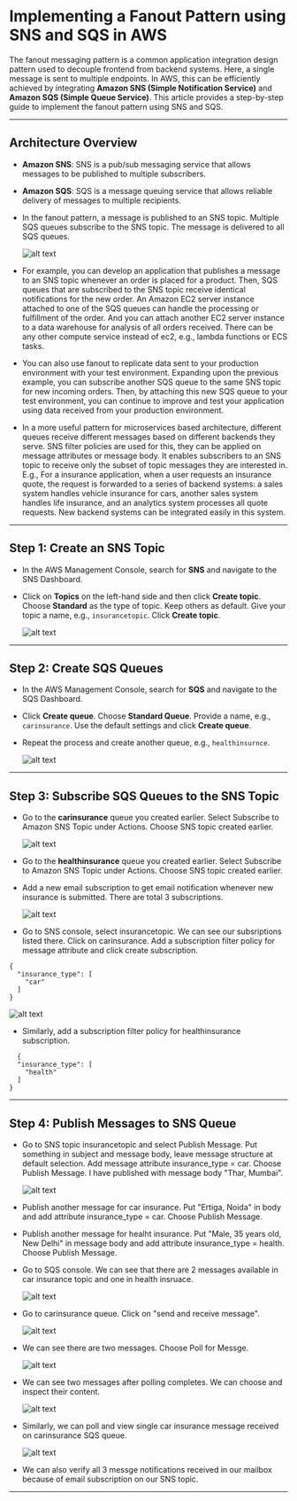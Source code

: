 # Implementing a Fanout Pattern using SNS and SQS in AWS

The fanout messaging pattern is a common application integration design pattern used to decouple frontend from backend systems. Here, a single message is sent to multiple endpoints. In AWS, this can be efficiently achieved by integrating **Amazon SNS (Simple Notification Service)** and **Amazon SQS (Simple Queue Service)**. This article provides a step-by-step guide to implement the fanout pattern using SNS and SQS.

---

## **Architecture Overview**

- **Amazon SNS**: SNS is a pub/sub messaging service that allows messages to be published to multiple subscribers.
- **Amazon SQS**: SQS is a message queuing service that allows reliable delivery of messages to multiple recipients.

- In the fanout pattern, a message is published to an SNS topic. Multiple SQS queues subscribe to the SNS topic. The message is delivered to all SQS queues.

    ![alt text](Images/fanout-sns-sqs/fanout.png)

- For example, you can develop an application that publishes a message to an SNS topic whenever an order is placed for a product. Then, SQS queues that are subscribed to the SNS topic receive identical notifications for the new order. An Amazon EC2 server instance  attached to one of the SQS queues can handle the processing or fulfillment of the order. And you can attach another EC2 server instance to a data warehouse for analysis of all orders received. There can be any other compute service instead of ec2, e.g., lambda functions or ECS tasks.

- You can also use fanout to replicate data sent to your production environment with your test environment. Expanding upon the previous example, you can subscribe another SQS queue to the same SNS topic for new incoming orders. Then, by attaching this new SQS queue to your test environment, you can continue to improve and test your application using data received from your production environment.

- In a more useful pattern for microservices based architecture, different queues receive different messages based on different backends they serve. SNS filter policies are used for this, they can be applied on message attributes or message body.
It enables subscribers to an SNS topic to receive only the subset of topic messages they are interested in. E.g., For a insurance application, when a user requests an insurance quote, the request is forwarded to a series of backend systems: a sales system handles vehicle insurance for cars, another sales system handles life insurance, and an analytics system processes all quote requests. New backend systems can be integrated easily in this system.

---

## **Step 1: Create an SNS Topic**

- In the AWS Management Console, search for **SNS** and navigate to the SNS Dashboard.
   
- Click on **Topics** on the left-hand side and then click **Create topic**. Choose **Standard** as the type of topic. Keep others as default. Give your topic a name, e.g., `insurancetopic`. Click **Create topic**.
 
    ![alt text](Images/fanout-sns-sqs/snstopic.png)

---

## **Step 2: Create SQS Queues**

- In the AWS Management Console, search for **SQS** and navigate to the SQS Dashboard.

- Click **Create queue**. Choose **Standard Queue**. Provide a name, e.g., `carinsurance`. Use the default settings and click **Create queue**.

- Repeat the process and create another queue, e.g., `healthinsurnce`.

   ![alt text](Images/fanout-sns-sqs/sqs.png)

---

## **Step 3: Subscribe SQS Queues to the SNS Topic**

- Go to the **carinsurance** queue you created earlier. Select Subscribe to Amazon SNS Topic under Actions. Choose SNS topic created earlier.

    ![alt text](Images/fanout-sns-sqs/subscribe.png)

- Go to the **healthinsurance** queue you created earlier. Select Subscribe to Amazon SNS Topic under Actions. Choose SNS topic created earlier.   
   
- Add a new email subscription to get email notification whenever new insurance is submitted. There are total 3 subscriptions.

   ![alt text](Images/fanout-sns-sqs/subscriptions.png)

- Go to SNS console, select insurancetopic. We can see our subsriptions listed there. Click on carinsurance. Add a subscription filter policy for message attribute and click create subscription.

```
{
  "insurance_type": [
    "car"
  ]
}
```
   ![alt text](Images/fanout-sns-sqs/carfilter.png)


- Similarly, add a subscription filter policy for healthinsurance subscription.
  
```
  {
  "insurance_type": [
    "health"
  ]
}
```

---

## **Step 4: Publish Messages to SNS Queue**

- Go to SNS topic insurancetopic and select Publish Message. Put something in subject and message body, leave message structure at default selection. Add message attribute insurance_type = car. Choose Publish Message. I have published with message body "Thar, Mumbai".

   ![alt text](Images/fanout-sns-sqs/publish.png)

- Publish another message for car insurance. Put "Ertiga, Noida" in body and add attribute insurance_type = car. Choose Publish Message.

- Publish another message for healht insurance. Put "Male, 35 years old, New Delhi" in message body and add attribute insurance_type = health. Choose Publish Message.

- Go to SQS console. We can see that there are 2 messages available in car insurance topic and one in health insruace.

   ![alt text](Images/fanout-sns-sqs/qmessages.png)

- Go to carinsurance queue. Click on "send and receive message".

   ![alt text](Images/fanout-sns-sqs/getcarmessages.png)

- We can see there are two messages. Choose Poll for Messge.

   ![alt text](Images/fanout-sns-sqs/pollcarmessages.png)

- We can see two messages after polling completes. We can choose and inspect their content.

   ![alt text](Images/fanout-sns-sqs/carmessages1.png)

- Similarly, we can poll and view single car insurance message received on carinsurance SQS queue.

   ![alt text](Images/fanout-sns-sqs/q2message.png)

- We can also verify all 3 messge notifications received in our mailbox because of email subscription on our SNS topic.
  
---



